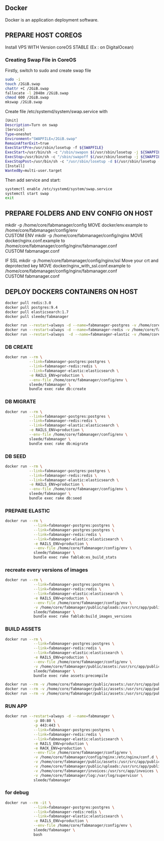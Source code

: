 
## Docker

Docker is an application deployment software.

## PREPARE HOST COREOS
Install VPS WITH Version coreOS STABLE (Ex : on DigitalOcean)

### Creating Swap File in CoreOS

Firstly, switch to sudo and create swap file
```bash
sudo -i  
touch /2GiB.swap  
chattr +C /2GiB.swap  
fallocate -l 2048m /2GiB.swap  
chmod 600 /2GiB.swap  
mkswap /2GiB.swap  
```

Create file /etc/systemd/system/swap.service with
```bash
[Unit]  
Description=Turn on swap  
[Service]  
Type=oneshot  
Environment="SWAPFILE=/2GiB.swap"  
RemainAfterExit=true  
ExecStartPre=/usr/sbin/losetup -f ${SWAPFILE}  
ExecStart=/usr/bin/sh -c "/sbin/swapon $(/usr/sbin/losetup -j ${SWAPFILE} | /usr/bin/cut -d : -f 1)"  
ExecStop=/usr/bin/sh -c "/sbin/swapoff $(/usr/sbin/losetup -j ${SWAPFILE} | /usr/bin/cut -d : -f 1)"  
ExecStopPost=/usr/bin/sh -c "/usr/sbin/losetup -d $(/usr/sbin/losetup -j ${SWAPFILE} | /usr/bin/cut -d : -f 1)"  
[Install]  
WantedBy=multi-user.target  
```

Then add service and start:
```bash
systemctl enable /etc/systemd/system/swap.service  
systemctl start swap 
exit
```

## PREPARE FOLDERS AND ENV CONFIG ON HOST

mkdir -p /home/core/fabmanager/config
MOVE docker/env.example to /home/core/fabmanager/config/env  
CUSTOM ENV
mkdir -p /home/core/fabmanager/config/nginx
MOVE docker/nginx.conf.example to /home/core/fabmanager/config/nginx/fabmanager.conf  
CUSTOM fabmanager.conf

IF SSL 
mkdir -p /home/core/fabmanager/config/nginx/ssl
Move your crt and deprotected key
MOVE docker/nginx_with_ssl.conf.example to /home/core/fabmanager/config/nginx/fabmanager.conf  
CUSTOM fabmanager.conf


## DEPLOY DOCKERS CONTAINERS ON HOST

   
```bash
docker pull redis:3.0
docker pull postgres:9.4
docker pull elasticsearch:1.7
docker pull sleede/fabmanager

docker run --restart=always -d --name=fabmanager-postgres -v /home/core/fabmanager/postgresql:/var/lib/postgresql/data postgres:9.4
docker run --restart=always -d --name=fabmanager-redis -v /home/core/fabmanager/redis:/data redis:3.0
docker run --restart=always  -d --name=fabmanager-elastic -v /home/core/fabmanager/elasticsearch:/usr/share/elasticsearch/data elasticsearch:1.7
```

### DB CREATE

```bash
docker run --rm \
           --link=fabmanager-postgres:postgres \
           --link=fabmanager-redis:redis \
           --link=fabmanager-elastic:elasticsearch \
           -e RAILS_ENV=production \
           --env-file /home/core/fabmanager/config/env \
           sleede/fabmanager \
           bundle exec rake db:create
```

### DB MIGRATE

```bash
docker run --rm \
           --link=fabmanager-postgres:postgres \
           --link=fabmanager-redis:redis \
           --link=fabmanager-elastic:elasticsearch \
           -e RAILS_ENV=production \
           --env-file /home/core/fabmanager/config/env \
           sleede/fabmanager \
           bundle exec rake db:migrate
```

### DB SEED

```bash
docker run --rm \
           --link=fabmanager-postgres:postgres \
           --link=fabmanager-redis:redis \
           --link=fabmanager-elastic:elasticsearch \
           -e RAILS_ENV=production \
           --env-file /home/core/fabmanager/config/env \
           sleede/fabmanager \
           bundle exec rake db:seed
```


### PREPARE ELASTIC

```bash
docker run --rm \
             --link=fabmanager-postgres:postgres \
             --link=fabmanager-postgres:postgres \
             --link=fabmanager-redis:redis \
             --link=fabmanager-elastic:elasticsearch \
             -e RAILS_ENV=production \
             --env-file /home/core/fabmanager/config/env \
             sleede/fabmanager \
             bundle exec rake fablab:es_build_stats
```


### recreate every versions of images

```bash
docker run --rm \
             --link=fabmanager-postgres:postgres \
             --link=fabmanager-redis:redis \
             --link=fabmanager-elastic:elasticsearch \
             -e RAILS_ENV=production \
             --env-file /home/core/fabmanager/config/env \
             -v /home/core/fabmanager/public/uploads:/usr/src/app/public/uploads \
             sleede/fabmanager \
             bundle exec rake fablab:build_images_versions
```


### BUILD ASSETS

```bash
docker run --rm \
             --link=fabmanager-postgres:postgres \
             --link=fabmanager-redis:redis \
             --link=fabmanager-elastic:elasticsearch \
             -e RAILS_ENV=production \
             --env-file /home/core/fabmanager/config/env \
             -v /home/core/fabmanager/public/assets:/usr/src/app/public/assets \
             sleede/fabmanager \
             bundle exec rake assets:precompile

docker run --rm -v /home/core/fabmanager/public/assets:/usr/src/app/public/assets sleede/fabmanager cp vendor/assets/components/select2/select2.png public/assets/select2.png
docker run --rm -v /home/core/fabmanager/public/assets:/usr/src/app/public/assets sleede/fabmanager cp vendor/assets/components/select2/select2x2.png public/assets/select2x2.png
docker run --rm -v /home/core/fabmanager/public/assets:/usr/src/app/public/assets sleede/fabmanager cp vendor/assets/components/select2/select2-spinner.gif public/assets/select2-spinner.gif
```


### RUN APP

```bash
docker run --restart=always -d --name=fabmanager \
             -p 80:80 \
             -p 443:443 \
             --link=fabmanager-postgres:postgres \
             --link=fabmanager-redis:redis \
             --link=fabmanager-elastic:elasticsearch \
             -e RAILS_ENV=production \
             -e RACK_ENV=production \
             --env-file /home/core/fabmanager/config/env \
             -v /home/core/fabmanager/config/nginx:/etc/nginx/conf.d \
             -v /home/core/fabmanager/public/assets:/usr/src/app/public/assets \
             -v /home/core/fabmanager/public/uploads:/usr/src/app/public/uploads \
             -v /home/core/fabmanager/invoices:/usr/src/app/invoices \
             -v /home/core/fabmanager/log:/var/log/supervisor \
             sleede/fabmanager
```


### for debug

```bash
docker run --rm -it \
             --link=fabmanager-postgres:postgres \
             --link=fabmanager-redis:redis \
             --link=fabmanager-elastic:elasticsearch \
             -e RAILS_ENV=production \
             --env-file /home/core/fabmanager/config/env \
             sleede/fabmanager \
             bash
```
